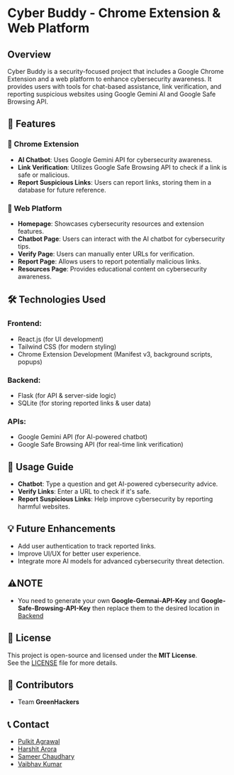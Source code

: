 # Cyber Buddy - Chrome Extension & Web Platform

## Overview
Cyber Buddy is a security-focused project that includes a Google Chrome Extension and a web platform to enhance cybersecurity awareness. It provides users with tools for chat-based assistance, link verification, and reporting suspicious websites using Google Gemini AI and Google Safe Browsing API.

## 🚀 Features

### 🔹 Chrome Extension
- **AI Chatbot**: Uses Google Gemini API for cybersecurity awareness.
- **Link Verification**: Utilizes Google Safe Browsing API to check if a link is safe or malicious.
- **Report Suspicious Links**: Users can report links, storing them in a database for future reference.

### 🔹 Web Platform
- **Homepage**: Showcases cybersecurity resources and extension features.
- **Chatbot Page**: Users can interact with the AI chatbot for cybersecurity tips.
- **Verify Page**: Users can manually enter URLs for verification.
- **Report Page**: Allows users to report potentially malicious links.
- **Resources Page**: Provides educational content on cybersecurity awareness.

## 🛠 Technologies Used

### Frontend:
- React.js (for UI development)
- Tailwind CSS (for modern styling)
- Chrome Extension Development (Manifest v3, background scripts, popups)

### Backend:
- Flask (for API & server-side logic)
- SQLite (for storing reported links & user data)

### APIs:
- Google Gemini API (for AI-powered chatbot)
- Google Safe Browsing API (for real-time link verification)

## 📌 Usage Guide
- **Chatbot**: Type a question and get AI-powered cybersecurity advice.
- **Verify Links**: Enter a URL to check if it's safe.
- **Report Suspicious Links**: Help improve cybersecurity by reporting harmful websites.

## 💡 Future Enhancements
- Add user authentication to track reported links.
- Improve UI/UX for better user experience.
- Integrate more AI models for advanced cybersecurity threat detection.

## ⚠NOTE
- You need to generate your own **Google-Gemnai-API-Key** and **Google-Safe-Browsing-API-Key** then replace them to the desired location in [Backend](server.py)

## 📄 License
This project is open-source and licensed under the **MIT License**.  
See the [LICENSE](LICENSE) file for more details.

## 👥 Contributors
- Team **GreenHackers**

## 📞 Contact
- [Pulkit Agrawal](https://www.linkedin.com/in/pulkitag13/)
- [Harshit Arora](https://www.linkedin.com/in/harshit10arora/)
- [Sameer Chaudhary](https://www.linkedin.com/in/sameer-chaudhary-3a341027a/)
- [Vaibhav Kumar](www.linkedin.com/in/vaibhav-kumar-87557528a)
